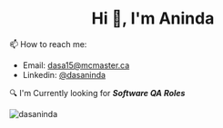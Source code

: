 <h1 align="center">Hi 👋, I'm Aninda</h1>


📫 How to reach me: 
- Email: dasa15@mcmaster.ca
- Linkedin: [@dasaninda](https://www.linkedin.com/in/dasaninda/) 


🔍 I'm Currently looking for ***Software QA Roles***


<p align="left"> <img src="https://komarev.com/ghpvc/?username=dasaninda&label=Profile%20views&color=0e75b6&style=flat" alt="dasaninda" /> </p>
<!--
**dasaninda/dasaninda** is a ✨ _special_ ✨ repository because its `README.md` (this file) appears on your GitHub profile.

Here are some ideas to get you started:


### 🔭 I’m currently working on ...
### 🌱 I’m currently learning ...
### 👯 I’m looking to collaborate on ...
### 🤔 I’m looking for help with ...
### 💬 Ask me about ...
### 📫 How to reach me: ...
### 😄 Pronouns: ...
### ⚡ Fun fact: ...
-->

